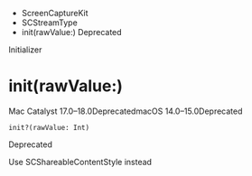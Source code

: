 

- ScreenCaptureKit
- SCStreamType
-  init(rawValue:) Deprecated

Initializer

# init(rawValue:)

Mac Catalyst 17.0–18.0DeprecatedmacOS 14.0–15.0Deprecated

``` source
init?(rawValue: Int)
```

Deprecated

Use SCShareableContentStyle instead

